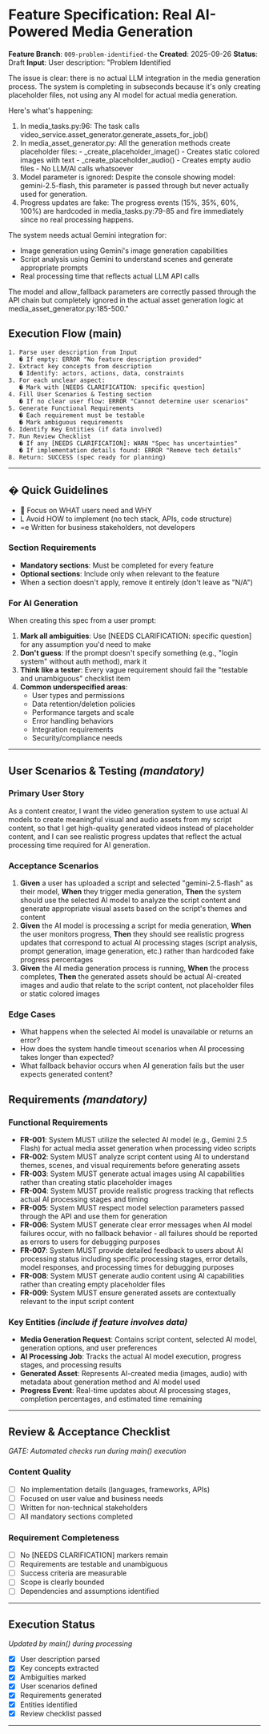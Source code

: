 # Feature Specification: Real AI-Powered Media Generation

**Feature Branch**: `009-problem-identified-the`
**Created**: 2025-09-26
**Status**: Draft
**Input**: User description: "Problem Identified

  The issue is clear: there is no actual LLM integration in the media generation process. The system
   is completing in subseconds because it's only creating placeholder files, not using any AI model
  for actual media generation.

  Here's what's happening:

  1. In media_tasks.py:96: The task calls video_service.asset_generator.generate_assets_for_job()
  2. In media_asset_generator.py: All the generation methods create placeholder files:
    - _create_placeholder_image() - Creates static colored images with text
    - _create_placeholder_audio() - Creates empty audio files
    - No LLM/AI calls whatsoever
  3. Model parameter is ignored: Despite the console showing model: gemini-2.5-flash, this parameter
   is passed through but never actually used for generation.
  4. Progress updates are fake: The progress events (15%, 35%, 60%, 100%) are hardcoded in
  media_tasks.py:79-85 and fire immediately since no real processing happens.

  The system needs actual Gemini integration for:
  - Image generation using Gemini's image generation capabilities
  - Script analysis using Gemini to understand scenes and generate appropriate prompts
  - Real processing time that reflects actual LLM API calls

  The model and allow_fallback parameters are correctly passed through the API chain but completely
  ignored in the actual asset generation logic at media_asset_generator.py:185-500."

## Execution Flow (main)
```
1. Parse user description from Input
   � If empty: ERROR "No feature description provided"
2. Extract key concepts from description
   � Identify: actors, actions, data, constraints
3. For each unclear aspect:
   � Mark with [NEEDS CLARIFICATION: specific question]
4. Fill User Scenarios & Testing section
   � If no clear user flow: ERROR "Cannot determine user scenarios"
5. Generate Functional Requirements
   � Each requirement must be testable
   � Mark ambiguous requirements
6. Identify Key Entities (if data involved)
7. Run Review Checklist
   � If any [NEEDS CLARIFICATION]: WARN "Spec has uncertainties"
   � If implementation details found: ERROR "Remove tech details"
8. Return: SUCCESS (spec ready for planning)
```

---

## � Quick Guidelines
-  Focus on WHAT users need and WHY
- L Avoid HOW to implement (no tech stack, APIs, code structure)
- =e Written for business stakeholders, not developers

### Section Requirements
- **Mandatory sections**: Must be completed for every feature
- **Optional sections**: Include only when relevant to the feature
- When a section doesn't apply, remove it entirely (don't leave as "N/A")

### For AI Generation
When creating this spec from a user prompt:
1. **Mark all ambiguities**: Use [NEEDS CLARIFICATION: specific question] for any assumption you'd need to make
2. **Don't guess**: If the prompt doesn't specify something (e.g., "login system" without auth method), mark it
3. **Think like a tester**: Every vague requirement should fail the "testable and unambiguous" checklist item
4. **Common underspecified areas**:
   - User types and permissions
   - Data retention/deletion policies
   - Performance targets and scale
   - Error handling behaviors
   - Integration requirements
   - Security/compliance needs

---

## User Scenarios & Testing *(mandatory)*

### Primary User Story
As a content creator, I want the video generation system to use actual AI models to create meaningful visual and audio assets from my script content, so that I get high-quality generated videos instead of placeholder content, and I can see realistic progress updates that reflect the actual processing time required for AI generation.

### Acceptance Scenarios
1. **Given** a user has uploaded a script and selected "gemini-2.5-flash" as their model, **When** they trigger media generation, **Then** the system should use the selected AI model to analyze the script content and generate appropriate visual assets based on the script's themes and content
2. **Given** the AI model is processing a script for media generation, **When** the user monitors progress, **Then** they should see realistic progress updates that correspond to actual AI processing stages (script analysis, prompt generation, image generation, etc.) rather than hardcoded fake progress percentages
3. **Given** the AI media generation process is running, **When** the process completes, **Then** the generated assets should be actual AI-created images and audio that relate to the script content, not placeholder files or static colored images

### Edge Cases
- What happens when the selected AI model is unavailable or returns an error?
- How does the system handle timeout scenarios when AI processing takes longer than expected?
- What fallback behavior occurs when AI generation fails but the user expects generated content?

## Requirements *(mandatory)*

### Functional Requirements
- **FR-001**: System MUST utilize the selected AI model (e.g., Gemini 2.5 Flash) for actual media asset generation when processing video scripts
- **FR-002**: System MUST analyze script content using AI to understand themes, scenes, and visual requirements before generating assets
- **FR-003**: System MUST generate actual images using AI capabilities rather than creating static placeholder images
- **FR-004**: System MUST provide realistic progress tracking that reflects actual AI processing stages and timing
- **FR-005**: System MUST respect model selection parameters passed through the API and use them for generation
- **FR-006**: System MUST generate clear error messages when AI model failures occur, with no fallback behavior - all failures should be reported as errors to users for debugging purposes
- **FR-007**: System MUST provide detailed feedback to users about AI processing status including specific processing stages, error details, model responses, and processing times for debugging purposes
- **FR-008**: System MUST generate audio content using AI capabilities rather than creating empty placeholder files
- **FR-009**: System MUST ensure generated assets are contextually relevant to the input script content

### Key Entities *(include if feature involves data)*
- **Media Generation Request**: Contains script content, selected AI model, generation options, and user preferences
- **AI Processing Job**: Tracks the actual AI model execution, progress stages, and processing results
- **Generated Asset**: Represents AI-created media (images, audio) with metadata about generation method and AI model used
- **Progress Event**: Real-time updates about AI processing stages, completion percentages, and estimated time remaining

---

## Review & Acceptance Checklist
*GATE: Automated checks run during main() execution*

### Content Quality
- [ ] No implementation details (languages, frameworks, APIs)
- [ ] Focused on user value and business needs
- [ ] Written for non-technical stakeholders
- [ ] All mandatory sections completed

### Requirement Completeness
- [ ] No [NEEDS CLARIFICATION] markers remain
- [ ] Requirements are testable and unambiguous
- [ ] Success criteria are measurable
- [ ] Scope is clearly bounded
- [ ] Dependencies and assumptions identified

---

## Execution Status
*Updated by main() during processing*

- [x] User description parsed
- [x] Key concepts extracted
- [x] Ambiguities marked
- [x] User scenarios defined
- [x] Requirements generated
- [x] Entities identified
- [x] Review checklist passed

---